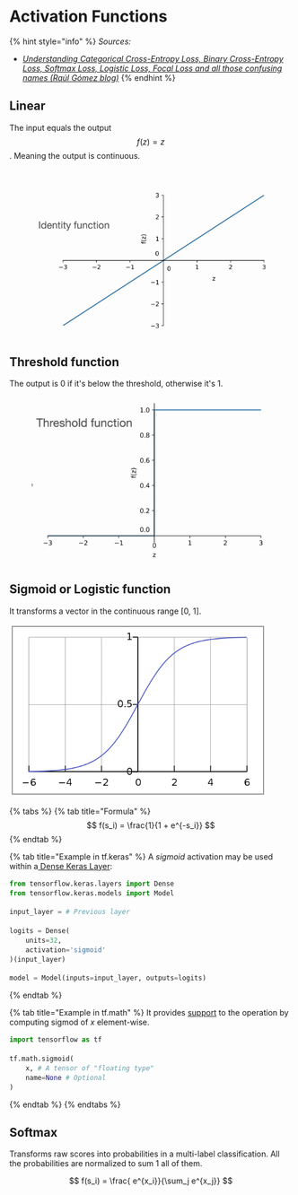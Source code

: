 # Activation Functions

{% hint style="info" %}
_Sources:_

* [_Understanding Categorical Cross-Entropy Loss, Binary Cross-Entropy Loss, Softmax Loss, Logistic Loss, Focal Loss and all those confusing names (Raúl Gómez blog)_](https://gombru.github.io/2018/05/23/cross_entropy_loss/)
{% endhint %}

## Linear

The input equals the output $$f(z)  = z$$. Meaning the output is continuous.

<figure><img src="../../.gitbook/assets/image (128).png" alt=""><figcaption></figcaption></figure>

## Threshold function

The output is 0 if it's below the threshold, otherwise it's 1.

<figure><img src="../../.gitbook/assets/image (129).png" alt=""><figcaption></figcaption></figure>

## Sigmoid or Logistic function

It transforms a vector in the continuous range \[0, 1].

![](<../../.gitbook/assets/image (89).png>)

{% tabs %}
{% tab title="Formula" %}
$$
f(s_i) = \frac{1}{1 + e^{-s_i}}
$$
{% endtab %}

{% tab title="Example in tf.keras" %}
A _sigmoid_ activation may be used within a[ Dense Keras Layer](https://www.tensorflow.org/versions/r2.0/api_docs/python/tf/keras/layers/Dense?hl=en):

```python
from tensorflow.keras.layers import Dense
from tensorflow.keras.models import Model

input_layer = # Previous layer

logits = Dense(
    units=32,
    activation='sigmoid'
)(input_layer)

model = Model(inputs=input_layer, outputs=logits)
```
{% endtab %}

{% tab title="Example in tf.math" %}
It provides [support](https://www.tensorflow.org/versions/r2.0/api_docs/python/tf/math/sigmoid?hl=en) to the operation by computing sigmod of _x_ element-wise.

```python
import tensorflow as tf

tf.math.sigmoid(
    x, # A tensor of "floating type"
    name=None # Optional
)
```
{% endtab %}
{% endtabs %}

## Softmax

Transforms raw scores into probabilities in a multi-label classification. All the probabilities are normalized to sum 1 all of them.&#x20;

$$
f(s_i) = \frac{ e^{x_i}}{\sum_j e^{x_j}}
$$



